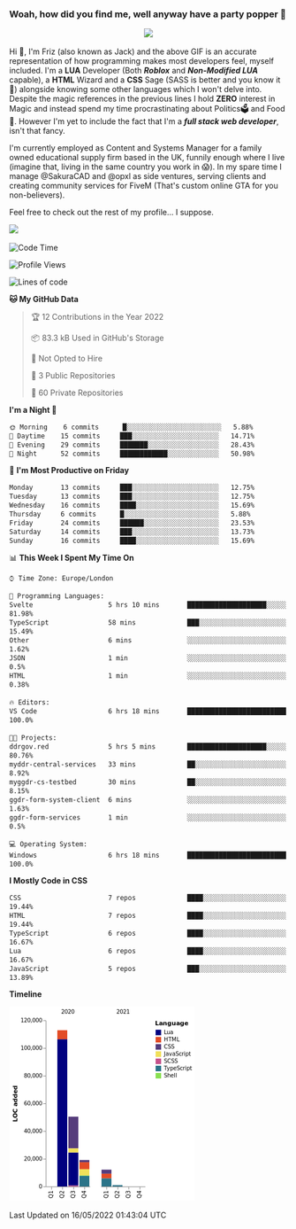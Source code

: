 ### Woah, how did you find me, well anyway have a party popper 🎉

<p align="center">
  <img  src="https://66.media.tumblr.com/d2766024a15e8c140bf20f314664eed2/d1615166bf58615c-d8/s400x600/aabc473a64edc43599d5345fd1e9e792d66ecc48.gifv">
</p>

Hi :wave:, I'm Friz (also known as Jack) and the above GIF is an accurate representation of how programming makes most developers feel, myself included. I'm a **LUA** Developer (Both ***Roblox*** and ***Non-Modified LUA*** capable), a **HTML** Wizard and a **CSS** Sage (SASS is better and you know it :pray:) alongside knowing some other languages which I won't delve into. Despite the magic references in the previous lines I hold **ZERO** interest in Magic and instead spend my time procrastinating about Politics🗳️ and Food🍔. However I'm yet to include the fact that I'm a ***full stack web developer***, isn't that fancy.

I'm currently employed as Content and Systems Manager for a family owned educational supply firm based in the UK, funnily enough where I live (imagine that, living in the same country you work in 😱). In my spare time I manage @SakuraCAD and @opxl as side ventures, serving clients and creating community services for FiveM (That's custom online GTA for you non-believers).

Feel free to check out the rest of my profile... I suppose.

<a href="https://github.com/anuraghazra/github-readme-stats">
  <img  src="https://github-readme-stats.vercel.app/api?username=JackOPXL&count_private=true&show_icons=true&theme=tokyonight" />
</a>



<!--START_SECTION:waka-->
![Code Time](http://img.shields.io/badge/Code%20Time-0%20secs-blue)

![Profile Views](http://img.shields.io/badge/Profile%20Views-0-blue)

![Lines of code](https://img.shields.io/badge/From%20Hello%20World%20I%27ve%20Written-190%20Thousand%20lines%20of%20code-blue)

**🐱 My GitHub Data** 

> 🏆 12 Contributions in the Year 2022
 > 
> 📦 83.3 kB Used in GitHub's Storage 
 > 
> 🚫 Not Opted to Hire
 > 
> 📜 3 Public Repositories 
 > 
> 🔑 60 Private Repositories  
 > 
**I'm a Night 🦉** 

```text
🌞 Morning    6 commits      █░░░░░░░░░░░░░░░░░░░░░░░░   5.88% 
🌆 Daytime    15 commits     ███░░░░░░░░░░░░░░░░░░░░░░   14.71% 
🌃 Evening    29 commits     ███████░░░░░░░░░░░░░░░░░░   28.43% 
🌙 Night      52 commits     ████████████░░░░░░░░░░░░░   50.98%

```
📅 **I'm Most Productive on Friday** 

```text
Monday       13 commits     ███░░░░░░░░░░░░░░░░░░░░░░   12.75% 
Tuesday      13 commits     ███░░░░░░░░░░░░░░░░░░░░░░   12.75% 
Wednesday    16 commits     ████░░░░░░░░░░░░░░░░░░░░░   15.69% 
Thursday     6 commits      █░░░░░░░░░░░░░░░░░░░░░░░░   5.88% 
Friday       24 commits     ██████░░░░░░░░░░░░░░░░░░░   23.53% 
Saturday     14 commits     ███░░░░░░░░░░░░░░░░░░░░░░   13.73% 
Sunday       16 commits     ████░░░░░░░░░░░░░░░░░░░░░   15.69%

```


📊 **This Week I Spent My Time On** 

```text
⌚︎ Time Zone: Europe/London

💬 Programming Languages: 
Svelte                   5 hrs 10 mins       ████████████████████░░░░░   81.98% 
TypeScript               58 mins             ███░░░░░░░░░░░░░░░░░░░░░░   15.49% 
Other                    6 mins              ░░░░░░░░░░░░░░░░░░░░░░░░░   1.62% 
JSON                     1 min               ░░░░░░░░░░░░░░░░░░░░░░░░░   0.5% 
HTML                     1 min               ░░░░░░░░░░░░░░░░░░░░░░░░░   0.38%

🔥 Editors: 
VS Code                  6 hrs 18 mins       █████████████████████████   100.0%

🐱‍💻 Projects: 
ddrgov.red               5 hrs 5 mins        ████████████████████░░░░░   80.76% 
myddr-central-services   33 mins             ██░░░░░░░░░░░░░░░░░░░░░░░   8.92% 
myggdr-cs-testbed        30 mins             ██░░░░░░░░░░░░░░░░░░░░░░░   8.15% 
ggdr-form-system-client  6 mins              ░░░░░░░░░░░░░░░░░░░░░░░░░   1.63% 
ggdr-form-services       1 min               ░░░░░░░░░░░░░░░░░░░░░░░░░   0.5%

💻 Operating System: 
Windows                  6 hrs 18 mins       █████████████████████████   100.0%

```

**I Mostly Code in CSS** 

```text
CSS                      7 repos             ████░░░░░░░░░░░░░░░░░░░░░   19.44% 
HTML                     7 repos             ████░░░░░░░░░░░░░░░░░░░░░   19.44% 
TypeScript               6 repos             ████░░░░░░░░░░░░░░░░░░░░░   16.67% 
Lua                      6 repos             ████░░░░░░░░░░░░░░░░░░░░░   16.67% 
JavaScript               5 repos             ███░░░░░░░░░░░░░░░░░░░░░░   13.89%

```


**Timeline**

![Chart not found](https://raw.githubusercontent.com/JackOPXL/JackOPXL/master/charts/bar_graph.png) 


 Last Updated on 16/05/2022 01:43:04 UTC
<!--END_SECTION:waka-->

